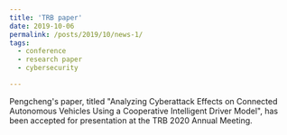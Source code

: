 ```yaml
---
title: 'TRB paper'
date: 2019-10-06
permalink: /posts/2019/10/news-1/
tags:
  - conference
  - research paper
  - cybersecurity

---
```


Pengcheng's paper, titled "Analyzing Cyberattack Effects on Connected Autonomous Vehicles Using a Cooperative Intelligent Driver Model", has been accepted for presentation at the TRB 2020 Annual Meeting.